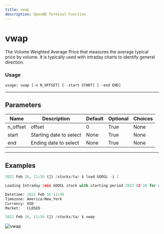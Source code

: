 ```yaml
---
title: vwap
description: OpenBB Terminal Function
---
```


# vwap

The Volume Weighted Average Price that measures the average typical price by volume. It is typically used with intraday charts to identify general direction.
### Usage 
```python
usage: vwap [-o N_OFFSET] [--start START] [--end END]
```
---
## Parameters
| Name | Description | Default | Optional | Choices |
| ---- | ----------- | ------- | -------- | ------- |
| n_offset | offset | 0 | True | None |
| start | Starting date to select | None | True | None |
| end | Ending date to select | None | True | None |
---
## Examples
```python
2022 Feb 16, 11:36 (🦋) /stocks/ta/ $ load GOOGL -i 1

Loading Intraday 1min GOOGL stock with starting period 2022-02-10 for analysis.

Datetime: 2022 Feb 16 11:36
Timezone: America/New_York
Currency: USD
Market:   CLOSED

2022 Feb 16, 11:36 (🦋) /stocks/ta/ $ vwap
```
![vwap](https://user-images.githubusercontent.com/46355364/154312502-9377c57c-6e34-42a6-b021-674e7d4561dd.png)

